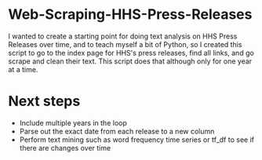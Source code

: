 # Web-Scraping-HHS-Press-Releases
I wanted to create a starting point for doing text analysis on HHS Press Releases over time, and to teach myself a bit of Python, so I created this script to go to the index page for HHS's press releases, find all links, and go scrape and clean their text. This script does that although only for one year at a time.

# Next steps
- Include multiple years in the loop
- Parse out the exact date from each release to a new column
- Perform text mining such as word frequency time series or tf_df to see if there are changes over time
